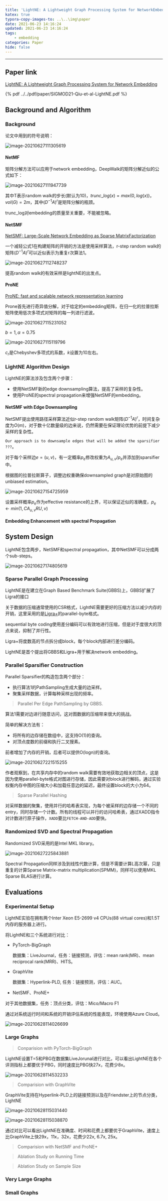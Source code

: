 ```yaml
---
title: 'LightNE: A Lightweight Graph Processing System for NetworkEmbedding'
katex: true
typora-copy-images-to: ..\..\img\paper
date: 2021-06-23 14:16:24
updated: 2021-06-23 14:16:24
tags:
	- embedding
categories: Paper
hide: false
---
```




<!-- more -->

---

## Paper link

[LightNE: A Lightweight Graph Processing System for Network Embedding](https://keg.cs.tsinghua.edu.cn/jietang/publications/SIGMOD21-Qiu-et-al-LightNE.pdf)

{% pdf ../../pdf/paper/SIGMOD21-Qiu-et-al-LightNE.pdf %}



## Background and Algorithm

### Background

论文中用到的符号说明：

![image-20210627111305619](../../img/paper/image-20210627111305619.png)



#### NetMF

矩阵分解方法可以应用于network embedding，DeepWalk的矩阵分解近似的公式如下：

![image-20210627111947739](../../img/paper/image-20210627111947739.png)



其中T表示random walk的步长(默认为10)，$trunc\_log(x) = max(0, log(x))$，$vol(G) = 2m$，其中$(D^{-1}A)^r$是矩阵分解的瓶颈。

trunc_log对embedding的质量至关重要，不能被忽略。



#### NetSMF

[NetSMF: Large-Scale Network Embedding as Sparse MatrixFactorization](https://arxiv.org/pdf/1906.11156)

一个减轻公式1在构建矩阵的开销的方法是使用采样算法，r-step random walk的矩阵$(D^{-1}A)^r$可以近似表示为重复r次算法1。

![image-20210627112748237](../../img/paper/image-20210627112748237.png)

提高random walk的有效采样是lightNE的出发点。



#### ProNE

[ProNE: fast and scalable network representation learning](https://www.ijcai.org/proceedings/2019/0594.pdf)

Prone首先进行奇异值分解，对于给定的embedding矩阵，在归一化的拉普拉斯矩阵使用低次多项式对矩阵的每一列进行滤波。



![image-20210627115231052](../../img/paper/image-20210627115231052.png)

$b = 1,\alpha=0.75$

![image-20210627115119796](../../img/paper/image-20210627115119796.png)

$c_r$是Chebyshev多项式的系数，$k$设置为10左右。



### LightNE Algorithm Design

LightNE的算法涉及包含两个步骤：

- 使用NetSMF新的edge downsampling算法，提高了采样的复杂性。
- 使用ProNE的spectral propagation来增强NetSMF的embedding。



#### NetSMF with Edge Downsampling

NetSMF提出使用路径采样算法近似r-step random walk矩阵$(D^{-1}A)^r$，时间复杂度为$O(m)$，对于数十亿数量级的边来说，仍然需要在保证理论优势的前提下减少采样的复杂性。

`Our approach is to downsample edges that will be added the sparsifier ???`。

对于每个采样边$e = (u, v)$，有一定概率$p_e$修改权重为$A_{u,v}/p_e$并添加到sparsifier中。

根据图的拉普拉斯算子，调整边权重确保downsampled graph是对原始图的unbiased estimation。

![image-20210627154725959](../../img/paper/image-20210627154725959.png)

设置采样概率$p_e$作为effective resistance的上界，可以保证近似的准确度，$p_e \leftarrow min(1, CA_{u,v}R{U,v})$



#### Embedding Enhancement with spectral Propagation



## System Design

LightNE包含两步，NetSMF和spectral propagation，其中NetSMF可以分成两个sub-steps。

![image-20210627174805619](../../img/paper/image-20210627174805619.png)

### Sparse Parallel Graph Processing

LightNE是在建立在Graph Based Benchmark Suite(GBBS)上，GBBS扩展了Ligra的接口



关于数据的压缩通常使用的CSR格式，LightNE需要更好的压缩方法以减少内存的开销，这里采用的是[Ligra+](https://people.csail.mit.edu/jshun/ligra+.pdf)的parallel-byte格式。

sequential byte coding使用差分编码可以有效地进行压缩，但是对于度很大的顶点来说，抑制了并行性。

Ligra+将度数高的节点拆分成block，每个block内部进行差分编码。

LightNE是首个提出将GBBS和Ligra+用于解决network embedding。



### Parallel Sparsifier Construction

Parallel Sparsifier的构造包含两个部分：

- 执行算法1的PathSampling生成大量的边采样。
- 聚集采样数据，计算每种采样出现的频率。



> Parallel Per Edge PathSampling by GBBS.

算法1需要对边进行随意访问，这对图数据的压缩带来很大的挑战。

简单的解决方法有：

- 将所有的边存储在数组中，这支持O(1)的查询。
- 对顶点度数的前缀和执行二叉搜素。

前者增加了内存的开销，后者可以提供O(logn)的查询。

![image-20210627221515255](../../img/paper/image-20210627221515255.png)



作者观察到，在共享内存中的random walk需要有效地获取边相关的顶点，这是因为使用parallel-byte格式对图进行存储，因此需要对block进行解码，通过实验权衡内存中图的压缩大小和加载任意边的延迟，最终设置block的大小为64。



> Sparse Parallel Hashing

对采样数据的聚集，使用并行的哈希表实现，为每个被采样的边存储一个不同的entry，同时存储一个计数。所有的线程可以并行的访问哈希表，通过XADD指令对计数进行原子操作，`XADD`要比`FETCH-AND-ADD`要快。



### Randomized SVD and Spectral Propagation

Randomized SVD采用的是Intel MKL library。

![image-20210627225843881](../../img/paper/image-20210627225843881.png)



Spectral Propagation同样涉及到线性代数计算，但是不需要计算$L$高次幂，只是重复的计算Sparse Matrix-matrix multiplication(SPMM)，同样可以使用MKL Sparse BLAS进行计算。



## Evaluations

### Experimental Setup

LightNE实验在拥有两个Inter Xeon E5-2699 v4 CPUs(88 virtual cores)和1.5T内存的服务器上进行。

将LightNE和三个系统进行对比：

- PyTorch-BigGraph

  数据集：LiveJournal，任务：链接预测，评估：mean rank(MR)、mean reciprocal rank(MRR)、HITS。

- GraphVite

  数据集：Hyperlink-PLD, 任务：链接预测，评估：AUC。
  
- NetSMF、ProNE+

对于其他数据集，任务：顶点分类，评估：Mico/Macro F1

通过对系统运行时间和系统的开销评估系统的性能表现，环境使用Azure Cloud。

![image-20210628114026699](../../img/paper/image-20210628114026699.png)

### Large Graphs

> Conparision with PyTorch-BigGraph

LightNE设置T=5和PBG在数据集LiveJorunal进行对比，可以看出LightNE在各个评测指标上都要优于PBG，同时速度比PBG快27x，花费少8x。

![image-20210628114532233](../../img/paper/image-20210628114532233.png)



> Comparision with GraphVite

GraphVite支持在Hyperlink-PLD上的链接预测以及在Friendster上的节点分类，LightNE

![image-20210628115031440](../../img/paper/image-20210628115031440.png)

![image-20210628115038870](../../img/paper/image-20210628115038870.png)



通过对比可以看出LightNE在准确度、时间和花费上都要优于GraphVite，速度上比GraphVite上快29x，11x，32x，花费少22x, 6.7x, 25x。

> Comparision with NetSMF and ProNE+



> Ablation Study on Running Time



> Ablation Study on Sample Size



### Very Large Graphs



### Small Graphs



<!-- Q.E.D. -->